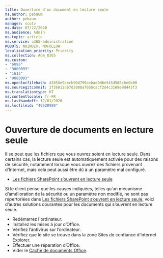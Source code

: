```yaml
---
title: Ouverture d’un document en lecture seule
ms.author: pebaum
author: pebaum
manager: scotv
ms.date: 07/22/2020
ms.audience: Admin
ms.topic: article
ms.service: o365-administration
ROBOTS: NOINDEX, NOFOLLOW
localization_priority: Priority
ms.collection: Adm_O365
ms.custom:
- "6896"
- "9000093"
- "1613"
- "9000093"
ms.openlocfilehash: 43858e9cecb904799aebad0d6e545d586c6e6b00
ms.sourcegitcommit: 3f36012ab7d2088a708bcacf2d4c3169e9d443f3
ms.translationtype: HT
ms.contentlocale: fr-FR
ms.lasthandoff: 12/01/2020
ms.locfileid: "49528980"
---
```

# <a name="documents-opening-in-read-only"></a>Ouverture de documents en lecture seule

Il se peut que les fichiers que vous ouvrez soient en lecture seule. Dans certains cas, la lecture seule est automatiquement activée pour des raisons de sécurité, notamment lorsque vous ouvrez des fichiers provenant d’Internet, mais cela peut aussi être dû à un paramètre mal configuré.

- [Les fichiers SharePoint s’ouvrent en lecture seule](https://docs.microsoft.com/sharepoint/troubleshoot/lists-and-libraries/files-open-as-read-only-and-cannot-check-in-or-out)

Si le client pense que les causes indiquées, telles qu’un mécanisme d’amélioration de la sécurité ou un paramètre non modifié, ne sont pas répertoriées dans [Les fichiers SharePoint s’ouvrent en lecture seule](https://docs.microsoft.com/sharepoint/troubleshoot/lists-and-libraries/files-open-as-read-only-and-cannot-check-in-or-out), voici d’autres solutions courantes pour les documents qui s’ouvrent en lecture seule.

- Redémarrez l'ordinateur.
- Installez les mises à jour d’Office.
- Vérifiez l’antivirus sur l’ordinateur.
- Vérifiez que le site se trouve dans la zone Sites de confiance d’Internet Explorer.
- Effectuer une réparation d’Office.
- Vider le [Cache de documents Office](https://support.microsoft.com/office/delete-your-office-document-cache-b1d3765e-d71b-4bb8-99ca-acd22c42995d?ui=en-us&rs=en-us&ad=us).

